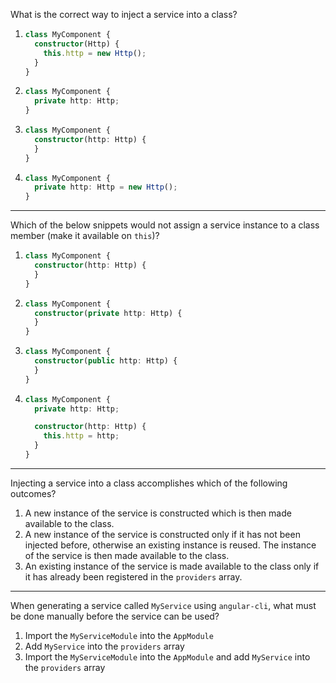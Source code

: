 <!--
	Correct answer is 3.

	1 - Similar to 4 below with the caveat that `Http` will not be passed into the constructor to begin with. Providers may only be injected via a typed constructor parameter (or @Inject token).

  4 - While it is possible to instantiate classes manually, (and in some simple, stateless services you may actually get the behaviour you're expecting), manually instantiated classes lose the benefit of Angular's DI (their dependencies are no longer able to be dependency injected) and they require you to manually construct and manage a dependency tree yourself. Additionally,you're overriding the default singleton nature of providers in Angular which may lead to unexpected behaviour.

	2 - It's possible that when students learn that dependencies are injected into a class constructor based on its type, they may expect this type reflection to also apply to class members.
-->
What is the correct way to inject a service into a class?

1.
    ```typescript
    class MyComponent {
      constructor(Http) {
        this.http = new Http();
      }
    }
    ```
1.
    ```typescript
    class MyComponent {
      private http: Http;
    }
    ```
1.
    ```typescript
    class MyComponent {
      constructor(http: Http) {
      }
    }
    ```
1.
    ```typescript
    class MyComponent {
      private http: Http = new Http();
    }
    ```

---

<!--
	Correct answer is 1.

  1 - While an instantiated `Http` service will be available in the constructor, it has not actually been assigned to the class instance and so is now only available inside of the constructor.

	2, 3 - The `private` and `public` keywords in typescript will implicitly assign constructor arguments to the class instance.

	4 - If you do not specify `private` or `public`, you are still able to manually assign a provider instance to a class property.
-->
Which of the below snippets would not assign a service instance to a class member (make it available on `this`)?

1.
    ```typescript
    class MyComponent {
      constructor(http: Http) {
      }
    }
    ```
1.
    ```typescript
    class MyComponent {
      constructor(private http: Http) {
      }
    }
    ```
1.
    ```typescript
    class MyComponent {
      constructor(public http: Http) {
      }
    }
    ```
1.
    ```typescript
    class MyComponent {
      private http: Http;

      constructor(http: Http) {
        this.http = http;
      }
    }
    ```

---

<!--
	Correct answer is 3.

  1, 2 - Services can only be injected once they've been explicitly registered inside of a `providers` array. Angular's DI does not implicitly construct classes on request.
-->
Injecting a service into a class accomplishes which of the following outcomes?

1. A new instance of the service is constructed which is then made available to the class.
1. A new instance of the service is constructed only if it has not been injected before, otherwise an existing instance is reused. The instance of the service is then made available to the class.
1. An existing instance of the service is made available to the class only if it has already been registered in the `providers` array.

---


<!--
	Correct answer is 2.

  1, 3 - Angular CLI will only generate a service and service test file, no corresponding module is created. This may be confused in the case where we're required to import the HttpModule in order to use it.
-->
When generating a service called `MyService` using `angular-cli`, what must be done manually before the service can be used?

1. Import the `MyServiceModule` into the `AppModule`
1. Add `MyService` into the `providers` array
1. Import the `MyServiceModule` into the `AppModule` and add `MyService` into the `providers` array